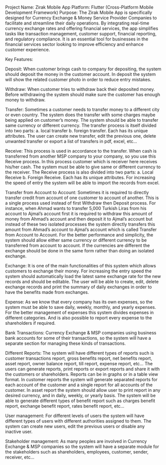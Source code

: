 Project Name: Zirak Mobile App
Platform: Flutter (Cross-Platform Mobile Development Framework)
Purpose:
The Zirak Mobile App is specifically designed for Currency Exchange & Money Service Provider Companies to facilitate and streamline their daily operations. By integrating real-time currency exchange rates and offering financial services, the app simplifies tasks like transaction management, customer support, financial reporting, and regulatory compliance. It is an essential tool for businesses in the financial services sector looking to improve efficiency and enhance customer experience.

Key Features:

Deposit: When customer brings cash to company for depositing, the system should deposit the money in the customer account. In deposit the system will show the related customer photo in order to reduce entry mistakes.

Withdraw: When customer tries to withdraw back their deposited money. Before withdrawing the system should make sure the customer has enough money to withdraw.

Transfer: Sometimes a customer needs to transfer money to a different city or even country. The system does the transfer with some charges maybe being applied on customer’s money. The system should be able to transfer same currency or different currency. 
The transfer process is itself divided into two parts: 
a.	local transfer b. foreign transfer. Each has its unique attributes. 
The user can create new transfer, edit the previous one, delete unwanted transfer or export a list of transfers in pdf, excel, etc…

Receive: This process is used in accordance to the transfer. When cash is transferred from another MSP company to your company, so you use this Receive process. In this process customer which is receiver here receives his/her cash. The system must be able to give same or different currency to the receiver. 
The Receive process is also divided into two parts: 
a.	Local Receive b. Foreign Receive. Each has its unique attributes. 
For increasing the speed of entry the system will be able to import the records from excel.

Transfer from Account to Account: Sometimes it is required to directly transfer credit from account of one customer to account of another. This is a single process used instead of first Withdraw then Deposit process. For instance, when Ahmad wants to transfer 5,000 Turkish Liras from his account to Ajmal’s account first it is required to withdraw this amount of money from Ahmad’s account and then deposit it to Ajmal’s account but instead of these two isolated processes the system directly transfers this amount from Ahmad’s account to Ajmal’s account which is called Transfer from Account to Account.
For the better performance and simplicity, the system should allow either same currency or different currency to be transferred from account to account. If the currencies are different the exchange should be done in the same form rather than doing an isolated exchange.

Exchange: It is one of the main functionalities of this system which allows customers to exchange their money. For increasing the entry speed the system should automatically load the latest same exchange rate for the new records and should be editable. The user will be able to create, edit, delete exchange records and print the summary of daily exchanges in order to have the benefits made from exchanges.

Expense: As we know that every company has its own expenses, so the system must be able to save daily, weekly, monthly, and yearly expenses. For the better management of expenses this system divides expenses in different categories. And is also possible to report every expense to the shareholders if required.

Bank Transactions: Currency Exchange & MSP companies using business bank accounts for some of their transactions, so the system will have a separate section for managing these kinds of transactions.

Different Reports: The system will have different types of reports such is customer transactions report, gross benefits report, net benefits report, asset report, owner balance report, till report, expense report, etc… The users can generate reports, print reports or export reports and share it with the customers or shareholders. Reports can be in graphs or in a table view format.
In customer reports the system will generate separated reports for each account of the customer and a single report for all accounts of the customer.
In asset report the system should allow user to print report in any desired currency, and in daily, weekly, or yearly basis.
The system will be able to generate different types of benefit report such as charges benefit report, exchange benefit report, rates benefit report, etc…

User management: For different levels of users the system will have different types of users with different authorities assigned to them. The system can create new users, edit the previous users or disable any inactive user.

Stakeholder management: As many peoples are involved in Currency Exchange & MSP companies so the system will have a separate module for the stakeholders such as shareholders, employees, customer, sender, receiver, etc…
